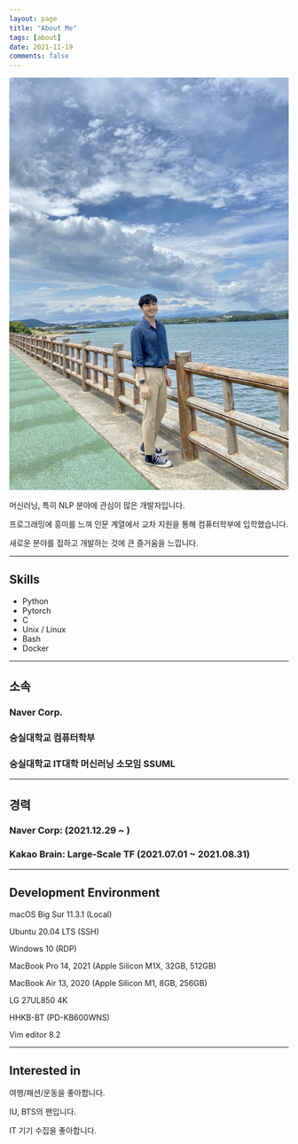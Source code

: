 ```yaml
---
layout: page
title: "About Me"
tags: [about]
date: 2021-11-19
comments: false
---
```

    
![who_am_i.jpg](/assets/images/about-me/who_am_i.jpg)

머신러닝, 특히 NLP 분야에 관심이 많은 개발자입니다.

프로그래밍에 흥미를 느껴 인문 계열에서 교차 지원을 통해 컴퓨터학부에 입학했습니다.

새로운 분야를 접하고 개발하는 것에 큰 즐거움을 느낍니다.

---

## Skills

- Python
- Pytorch
- C
- Unix / Linux
- Bash
- Docker

---

## 소속

### Naver Corp.

### 숭실대학교 컴퓨터학부

### 숭실대학교 IT대학 머신러닝 소모임 SSUML

---

## 경력

<!-- ### LINE Plus (2021.12.06 ~ ) -->
### Naver Corp: (2021.12.29 ~ )

### Kakao Brain: Large-Scale TF (2021.07.01 ~ 2021.08.31)

---

## Development Environment

macOS Big Sur 11.3.1 (Local)

Ubuntu 20.04 LTS (SSH)

Windows 10 (RDP)

MacBook Pro 14, 2021 (Apple Silicon M1X, 32GB, 512GB)

MacBook Air 13, 2020 (Apple Silicon M1, 8GB, 256GB)

LG 27UL850 4K

HHKB-BT (PD-KB600WNS)

Vim editor 8.2

---

## Interested in

여행/패션/운동을 좋아합니다.

IU, BTS의 팬입니다.

IT 기기 수집을 좋아합니다.

